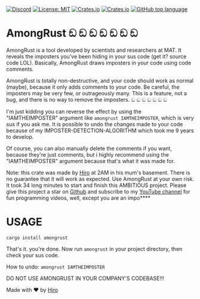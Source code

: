 <!--- ![test workflow](https://github.com/0xhiro/amongrust/actions/workflows/test.yml/badge.svg) -->
[![Discord](https://img.shields.io/discord/1018936651612967043)](https://discord.gg/yMEKS2hk)
[![License: MIT](https://img.shields.io/badge/License-MIT-yellow.svg)](https://opensource.org/licenses/MIT)
[![Crates.io](https://img.shields.io/crates/d/amongrust)](https://crates.io/crates/amongrust)
[![Crates.io](https://img.shields.io/crates/v/amongrust)](https://crates.io/crates/amongrust)
[![GitHub top language](https://img.shields.io/github/languages/top/0xhiro/amongrust)](https://github.com/0xhiro/amongrust/search?l=rust)


# AmongRust ඞ ඞ ඞ ඞ ඞ ඞ ඞ 

AmongRust is a tool developed by scientists and researchers at MAT. It reveals the imposters you've been hiding in your sus code (get it? source code LOL). Basically, AmongRust draws imposters in your code using code comments.

AmongRust is totally non-destructive, and your code should work as normal (maybe), because it only adds comments to your code.
Be careful, the imposters may be very few, or outrageously many. This is a feature, not a bug, and there is no way to remove the imposters. ඞ ඞ ඞ ඞ ඞ ඞ ඞ 


I'm just kidding you can reverse the effect by using the "IAMTHEIMPOSTER" argument like `amongrust IAMTHEIMPOSTER`, which is very sus if you ask me.
It is possible to undo the changes made to your code because of my IMPOSTER-DETECTION-ALGORITHM which took me 9 years to develop.

Of course, you can also manually delete the comments if you want, because they're just comments, but i highly recommend using the "IAMTHEIMPOSTER" argument because that's what it was made for.

Note: this crate was made by [Hiro](https://twitter.com/0x1hiro) at 2AM in his mum's basement. There is no guarantee that it will work as expected. Use AmongRust at your own risk. It took 34 long minutes to start and finish this AMBITIOUS project. Please give this project a star on [Github](https://github.com/0xhiro/amongrust) and subscribe to my [YouTube channel](https://www.youtube.com/channel/UCv3SId-GfOT7MCaHVl88SQQ) for fun programming videos, well, except you are an impo****

# USAGE

`cargo install amongrust`

That's it. you're done. Now run `amongrust` in your project directory, then check your sus code.

How to undo: `amongrust IAMTHEIMPOSTER`


DO NOT USE AMONGRUST IN YOUR COMPANY'S CODEBASE!!!

Made with ❤️  by [Hiro](https://twitter.com/0x1hiro)